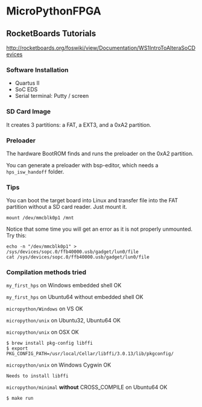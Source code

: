 # MicroPythonFPGA

## RocketBoards Tutorials
http://rocketboards.org/foswiki/view/Documentation/WS1IntroToAlteraSoCDevices

### Software Installation
* Quartus II
* SoC EDS
* Serial terminal: Putty / screen

### SD Card Image
It creates 3 partitions: a FAT, a EXT3, and a 0xA2 partition.

### Preloader
The hardware BootROM finds and runs the preloader on the 0xA2 partition.

You can generate a preloader with bsp-editor, which needs a `hps_isw_handoff` folder.

### Tips
You can boot the target board into Linux and transfer file into the FAT partition without a SD card reader. Just mount it.
```
mount /dev/mmcblk0p1 /mnt
```
Notice that some time you will get an error as it is not properly unmounted. Try this:
```
echo -n "/dev/mmcblk0p1" > /sys/devices/sopc.0/ffb40000.usb/gadget/lun0/file
cat /sys/devices/sopc.0/ffb40000.usb/gadget/lun0/file
```

### Compilation methods tried
`my_first_hps` on Windows embedded shell OK

`my_first_hps` on Ubuntu64 without embedded shell OK

`micropython/Windows` on VS OK

`micropython/unix` on Ubuntu32, Ubuntu64 OK

`micropython/unix` on OSX OK

    $ brew install pkg-config libffi
    $ export PKG_CONFIG_PATH=/usr/local/Cellar/libffi/3.0.13/lib/pkgconfig/

`micropython/unix` on Windows Cygwin OK
    
    Needs to install libffi

`micropython/minimal` **without** CROSS_COMPILE on Ubuntu64 OK

    $ make run



